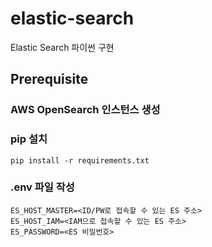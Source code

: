 # elastic-search
Elastic Search 파이썬 구현

## Prerequisite

### AWS OpenSearch 인스턴스 생성

### pip 설치

```shell
pip install -r requirements.txt
```

### .env 파일 작성

```env
ES_HOST_MASTER=<ID/PW로 접속할 수 있는 ES 주소>
ES_HOST_IAM=<IAM으로 접속할 수 있는 ES 주소>
ES_PASSWORD=<ES 비밀번호>
```
